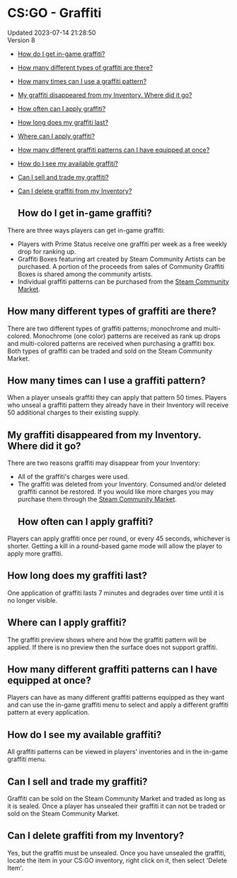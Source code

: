# CS:GO - Graffiti
Updated 2023-07-14 21:28:50  
Version 8  

* [How do I get in-game graffiti?](#howgraffiti)
* [How many different types of graffiti are there?](#graffititypes)
* [How many times can I use a graffiti pattern?](#graffitiuses)
* [My graffiti disappeared from my Inventory. Where did it go?](#graffitigone)
* [How often can I apply graffiti?](#graffittitime)
* [How long does my graffiti last?](#graffitilength)
* [Where can I apply graffiti?](#graffitizone)
* [How many different graffiti patterns can I have equipped at once?](#graffitinumber)
* [How do I see my available graffiti?](#graffiticheck)
* [Can I sell and trade my graffiti?](#graffitimarket)
* [Can I delete graffiti from my Inventory?](#graffitidelete)
  
  ## How do I get in-game graffiti?
There are three ways players can get in-game graffiti:  
*  Players with Prime Status receive one graffiti per week as a free weekly drop for ranking up.
*  Graffiti Boxes featuring art created by Steam Community Artists can be purchased. A portion of the proceeds from sales of Community Graffiti Boxes is shared among the community artists.
*  Individual graffiti patterns can be purchased from the [Steam Community Market](https://steamcommunity.com/market/search?category_730_ItemSet%5B%5D=any&category_730_ProPlayer%5B%5D=any&category_730_StickerCapsule%5B%5D=any&category_730_TournamentTeam%5B%5D=any&category_730_Weapon%5B%5D=any&appid=730&q=graffiti).
    
  ## How many different types of graffiti are there?
There are two different types of graffiti patterns; monochrome and multi-colored. Monochrome (one color) patterns are received as rank up drops and multi-colored patterns are received when purchasing a graffiti box. Both types of graffiti can be traded and sold on the Steam Community Market.    
  ## How many times can I use a graffiti pattern?
When a player unseals graffiti they can apply that pattern 50 times. Players who unseal a graffiti pattern they already have in their Inventory will receive 50 additional charges to their existing supply.    
  ## My graffiti disappeared from my Inventory. Where did it go?
There are two reasons graffiti may disappear from your Inventory:   
* All of the graffiti's charges were used.
* The graffiti was deleted from your Inventory.
Consumed and/or deleted graffiti cannot be restored. If you would like more charges you may purchase them through the [Steam Community Market](https://steamcommunity.com/market/search?category_730_ItemSet%5B%5D=any&category_730_ProPlayer%5B%5D=any&category_730_StickerCapsule%5B%5D=any&category_730_TournamentTeam%5B%5D=any&category_730_Weapon%5B%5D=any&appid=730&q=graffiti).  
  ## How often can I apply graffiti?
Players can apply graffiti once per round, or every 45 seconds, whichever is shorter. Getting a kill in a round-based game mode will allow the player to apply more graffiti.    
  ## How long does my graffiti last?
One application of graffiti lasts 7 minutes and degrades over time until it is no longer visible.    
  ## Where can I apply graffiti?
The graffiti preview shows where and how the graffiti pattern will be applied. If there is no preview then the surface does not support graffiti.    
  ## How many different graffiti patterns can I have equipped at once?
Players can have as many different graffiti patterns equipped as they want and can use the in-game graffiti menu to select and apply a different graffiti pattern at every application.    
  ## How do I see my available graffiti?
All graffiti patterns can be viewed in players' inventories and in the in-game graffiti menu.    
  ## Can I sell and trade my graffiti?
Graffiti can be sold on the Steam Community Market and traded as long as it is sealed. Once a player has unsealed their graffiti it can not be traded or sold on the Steam Community Market.    
  ## Can I delete graffiti from my Inventory?
Yes, but the graffiti must be unsealed. Once you have unsealed the graffiti, locate the item in your CS:GO inventory, right click on it, then select 'Delete Item'.